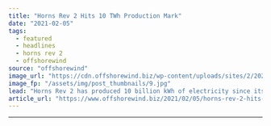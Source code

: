 ```yaml
---
title: "Horns Rev 2 Hits 10 TWh Production Mark"
date: "2021-02-05"
tags: 
  - featured
  - headlines
  - horns rev 2
  - offshorewind
source: "offshorewind"
image_url: "https://cdn.offshorewind.biz/wp-content/uploads/sites/2/2021/02/05093003/Horns-Rev-2_Orsted.jpg"
image_fp: "/assets/img/post_thumbnails/9.jpg"
lead: "Horns Rev 2 has produced 10 billion kWh of electricity since its commissioning in"
article_url: "https://www.offshorewind.biz/2021/02/05/horns-rev-2-hits-10-twh-production-mark/"
---
```


---
